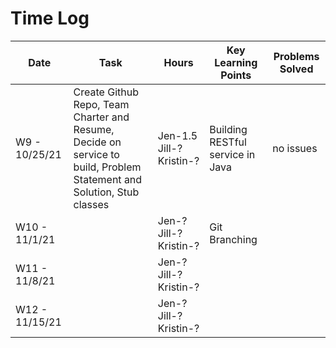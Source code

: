 # Time Log

| Date | Task | Hours | Key Learning Points | Problems Solved |  
|------|------|-------|------|------|
|W9 - 10/25/21|Create Github Repo, Team Charter and Resume, Decide on service to build, Problem Statement and Solution, Stub classes |Jen-1.5<br />Jill-?<br />Kristin-?|Building RESTful service in Java | no issues| 
|W10 - 11/1/21| |Jen-?<br />Jill-?<br />Kristin-? |Git Branching | | 
|W11 - 11/8/21| |Jen-?<br />Jill-?<br />Kristin-? | | |
|W12 - 11/15/21| |Jen-?<br />Jill-?<br />Kristin-? | | |